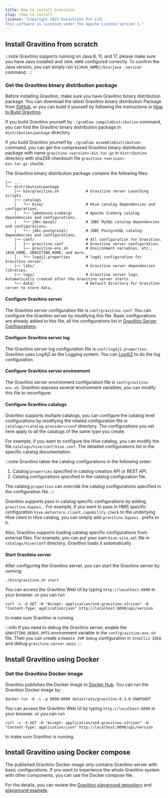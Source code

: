 ```yaml
---
title: How to install Gravitino
slug: /how-to-install
license: "Copyright 2023 Datastrato Pvt Ltd.
This software is licensed under the Apache License version 2."
---
```


## Install Gravitino from scratch

:::note
Gravitino supports running on Java 8, 11, and 17, please make sure you have Java installed and
`JAVA_HOME` configured correctly. To confirm the Java version, you can simply run
`${JAVA_HOME}/bin/java -version` command.
:::

### Get the Gravitino binary distribution package

Before installing Gravitino, make sure you have Gravitino binary distribution package. You can
download the latest Gravitino binary distribution Package from [GitHub](https://github.com/datastrato/gravitino/releases),
or you can build it yourself by following the instructions in [How to Build Gravitino](./how-to-build.md).

If you build Gravitino yourself by `./gradlew compileDistribution` command, you can find the
Gravitino binary distribution package in `distribution/package` directory.

If you build Gravitino yourself by `./gradlew assembleDistribution` command, you can get the
compressed Gravitino binary distribution package with name `gravitino-<version>-bin.tar.gz` in
`distribution` directory with sha256 checksum file `gravitino-<version>-bin.tar.gz.sha256`.

The Gravitino binary distribution package contains the following files:

```text
|── ...
└── distribution/package
    |── bin/gravitino.sh            # Gravitino server Launching scripts.
    |── catalogs
    |   └── hive/                   # Hive catalog dependencies and configurations.
    |   └── lakehouse-iceberg/      # Apache Iceberg catalog dependencies and configurations.
    |   └── jdbc-mysql/             # JDBC MySQL catalog dependencies and configurations.
    |   └── jdbc-postgresql/        # JDBC PostgreSQL catalog dependencies and configurations.
    |── conf/                       # All configuration for Gravitino.
    |   ├── gravitino.conf          # Gravitino server configuration.
    |   ├── gravitino-env.sh        # Environment variables, etc., JAVA_HOME, GRAVITINO_HOME, and more.
    |   └── log4j2.properties       # log4j configuration for Gravitino server.
    |── libs/                       # Gravitino server dependencies libraries.
    |── logs/                       # Gravitino server logs. Automatically created after the Gravitino server starts.
    └── data/                       # Default directory for Gravitino server to store data.
```

#### Configure Gravitino server

The Gravitino server configuration file is `conf/gravitino.conf`. You can configure the Gravitino
server by modifying this file. Basic configurations are already added to this file, all the
configurations list in [Gravitino Server Configurations](./gravitino-server-config.md).

#### Configure Gravitino server log

The Gravitino server log configuration file is `conf/log4j2.properties`. Gravitino uses Log4j2 as
the Logging system. You can [Log4j2](https://logging.apache.org/log4j/2.x/) to
do the log configuration.

#### Configure Gravitino server environment

The Gravitino server environment configuration file is `conf/gravitino-env.sh`. Gravitino exposes
several environment variables, you can modify this file to reconfigure.

#### Configure Gravitino catalogs

Gravitino supports multiple catalogs, you can configure the catalog level configurations by
modifying the related configuration file in `catalogs/<catalog-provider>/conf` directory. The
configurations you set here apply to all the catalogs of the same type you create.

For example, if you want to configure the Hive catalog, you can modify the file
`catalogs/hive/conf/hive.conf`. The detailed configurations list in the specific catalog
documentation.

:::note
Gravitino takes the catalog configurations in the following order:

1. Catalog `properties` specified in catalog creation API or REST API.
2. Catalog configurations specified in the catalog configuration file.

The catalog `properties` can override the catalog configurations specified in the configuration
file.
:::

Gravitino supports pass in catalog specific configurations by adding `gravitino.bypass.`. For
example, if you want to pass in HMS specific configuration
`hive.metastore.client.capability.check` to the underlying Hive client in Hive catalog, you can
simply add `gravitino.bypass.` prefix to it.

Also, Gravitino supports loading catalog specific configurations from external files. For example,
you can put your own `hive-site.xml` file in `catalogs/hive/conf` directory, Gravitino loads
it automatically.

#### Start Gravitino server

After configuring the Gravitino server, you can start the Gravitino server by running:

```shell
./bin/gravitino.sh start
```

You can access the Gravitino Web UI by typing `http://localhost:8090` in your browser. or you
can run

```shell
curl -v -X GET -H "Accept: application/vnd.gravitino.v1+json" -H "Content-Type: application/json" http://localhost:8090/api/version
```

to make sure Gravitino is running.

:::info
If you need to debug the Gravitino server, enable the `GRAVITINO_DEBUG_OPTS` environment
variable in the `conf/gravitino-env.sh` file. Then you can create a `Remote JVM Debug`
configuration in `IntelliJ IDEA` and debug `gravitino.server.main`.
:::

## Install Gravitino using Docker

### Get the Gravitino Docker image

Gravitino publishes the Docker image to [Docker Hub](https://hub.docker.com/r/datastrato/gravitino/tags).
You can run the Gravitino Docker image by:

```shell
docker run -d -i -p 8090:8090 datastrato/gravitino:0.3.0-SNAPSHOT
```

You can access the Gravitino Web UI by typing `http://localhost:8090` in your browser. or you
can run

```shell
curl -v -X GET -H "Accept: application/vnd.gravitino.v1+json" -H "Content-Type: application/json" http://localhost:8090/api/version
```

to make sure Gravitino is running.

## Install Gravitino using Docker compose

The published Gravitino Docker image only contains Gravitino server with basic configurations. If
you want to experience the whole Gravitino system with other components, you can use the Docker
compose file.

For the details, you can review the
[Gravitino playground repository](https://github.com/datastrato/gravitino-playground) and
[playground example](./how-to-use-the-playground.md).
